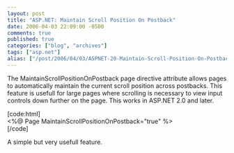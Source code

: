 ```yaml
---
layout: post
title: "ASP.NET: Maintain Scroll Position On Postback"
date: 2006-04-03 22:09:00 -0500
comments: true
published: true
categories: ["blog", "archives"]
tags: ["asp.net"]
alias: ["/post/2006/04/03/ASPNET-20-Maintain-Scroll-Position-On-Postback", "/post/2006/04/03/aspnet-20-maintain-scroll-position-on-postback"]
---
```

<!-- more -->
<p>The MaintainScrollPositionOnPostback page directive attribute allows pages to automatically maintain the current scroll position across postbacks. This feature is usefull for large pages where scrolling is necessary to view input controls down further on the page. This works in ASP.NET 2.0 and later.</p>
<p>[code:html]<br /> &lt;%@ Page MaintainScrollPositionOnPostback="true" %&gt;<br /> [/code]</p>
<p>A simple but very usefull feature.</p>
